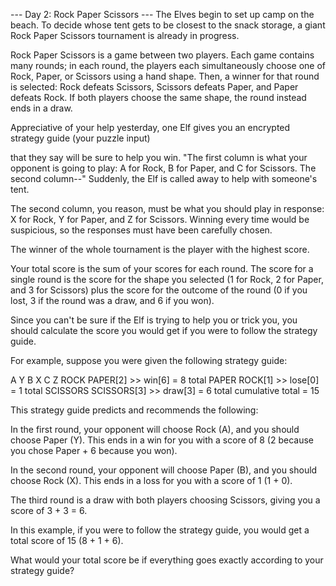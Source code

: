 --- Day 2: Rock Paper Scissors ---
The Elves begin to set up camp on the beach. 
To decide whose tent gets to be closest to the snack storage, 
a giant Rock Paper Scissors tournament is already in progress.

Rock Paper Scissors is a game between two players. 
Each game contains many rounds; 
in each round, 
the players each simultaneously choose one of Rock, Paper, or Scissors using a hand shape. 
Then, a winner for that round is selected: 
Rock defeats Scissors, 
Scissors defeats Paper, 
and Paper defeats Rock. 
If both players choose the same shape, the round instead ends in a draw.

Appreciative of your help yesterday, 
one Elf gives you an encrypted strategy guide (your puzzle input) 

that they say will be sure to help you win. 
"The first column is what your opponent is going to play: 
    A for Rock, B for Paper, and C for Scissors. 
The second column--" 
Suddenly, the Elf is called away to help with someone's tent.

The second column, you reason, must be what you should play in response: 
    X for Rock, Y for Paper, and Z for Scissors. 
Winning every time would be suspicious, so the responses must have been carefully chosen.

The winner of the whole tournament is the player with the highest score. 

Your total score is the sum of your scores for each round.
The score for a single round is the score for the shape you selected 
    (1 for Rock, 2 for Paper, and 3 for Scissors) 
plus the score for the outcome of the round
    (0 if you lost, 3 if the round was a draw, and 6 if you won).

Since you can't be sure if the Elf is trying to help you or trick you,
you should calculate the score you would get if you were to follow the strategy guide.

For example, suppose you were given the following strategy guide:

A Y
B X
C Z
ROCK PAPER[2] >> win[6] = 8 total
PAPER ROCK[1] >> lose[0] = 1 total
SCISSORS SCISSORS[3] >> draw[3] = 6 total
cumulative total = 15


This strategy guide predicts and recommends the following:

In the first round,
your opponent will choose Rock (A), and you should choose Paper (Y). 
This ends in a win for you with a score of 8 (2 because you chose Paper + 6 because you won).

In the second round,
your opponent will choose Paper (B), and you should choose Rock (X).
This ends in a loss for you with a score of 1 (1 + 0).

The third round is a draw with both players choosing Scissors, giving you a score of 3 + 3 = 6.

In this example, if you were to follow the strategy guide, you would get a total score of 15 (8 + 1 + 6).

What would your total score be if everything goes exactly according to your strategy guide?
